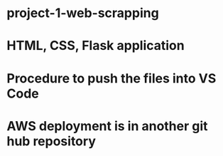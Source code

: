 # project-1-web-scrapping

# HTML, CSS, Flask application

# Procedure to push the files into VS Code

# AWS deployment is in another git hub repository
